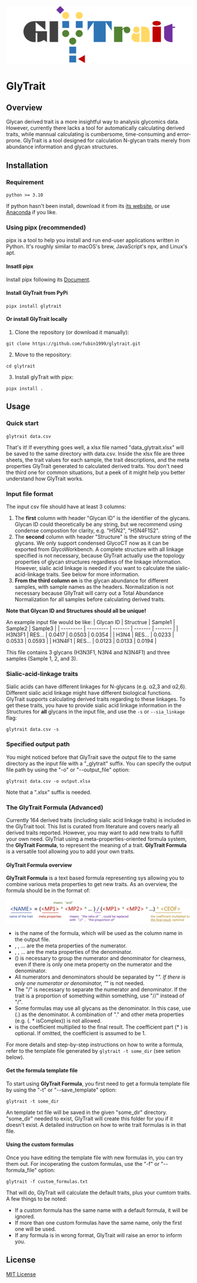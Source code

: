 ![logo](img/logo.png)

# GlyTrait

## Overview
Glycan derived trait is a more insightful way to analysis glycomics data. However, currently there lacks a tool for automatically calculating derived traits, while mannual calculating is cumbersome, time-consuming and error-prone. GlyTrait is a tool designed for calculation N-glycan traits merely from abundance information and glycan structures.

## Installation

### Requirement

```
python >= 3.10
```
If python hasn't been install, download it from its [its website](https://www.bing.com/search?q=python&form=APMCS1&PC=APMC), or use [Anaconda](https://www.anaconda.com/download/) if you like.

### Using pipx (recommended)
pipx is a tool to help you install and run end-user applications written in Python. It's roughly similar to macOS's brew, JavaScript's npx, and Linux's apt.

#### Insatll pipx
Install pipx following its [Document](https://pypa.github.io/pipx/installation/).

#### Install GlyTrait from PyPi
```shell
pipx install glytrait
```

#### Or install GlyTrait locally
1. Clone the repository (or download it manually):
```shell
git clone https://github.com/fubin1999/glytrait.git
```
2. Move to the repository:
```shell
cd glytrait
```
3. Install glyTrait with pipx:
```shell
pipx install .
```

## Usage
### Quick start

```shell
glytrait data.csv
```

That's it! If everything goes well, a xlsx file named "data_glytrait.xlsx" will be saved to the same directory with data.csv. Inside the xlsx file are three sheets, the trait values for each sample, the trait descriptions, and the meta properties GlyTrait generated to calculated derived traits. You don't need the third one for common situations, but a peek of it might help you better understand how GlyTrait works.

### Input file format

The input csv file should have at least 3 columns:
1. The **first** column with header "Glycan ID" is the identifier of the glycans. Glycan ID could theoretically be any string, but we recommend using condense compostion for clarity, e.g. "H5N2", "H5N4F1S2".
2. The **second** column with header "Structure" is the structure string of the glycans. We only support condensed GlycoCT now as it can be exported from GlycoWorkbench. A complete structure with all linkage specified is not necessary, because GlyTrait actually use the topology properties of glycan structures regardless of the linkage information. However, sialic acid linkage is needed if you want to calculate the sialic-acid-linkage traits. See below for more information.
3. **From the third column on** is the glycan abundance for different samples, with sample names as the headers. Normalization is not necessary because GllyTrait will carry out a Total Abundance Normalization for all samples before calculating derived traits.

**Note that Glycan ID and Structures should all be unique!**

An example input file would be like:
| Glycan ID | Structrue | Sample1 | Sample2 | Sample3 |
| --------- | --------- | ------- | ------- | ------- |
| H3N3F1    | RES...    | 0.0417  | 0.0503  | 0.0354  |
| H3N4      | RES...    | 0.0233  | 0.0533  | 0.0593  |
| H3N4F1    | RES...    | 0.0123  | 0.0133  | 0.0194  |

This file contains 3 glycans (H3N3F1, N3N4 and N3N4F1) and three samples (Sample 1, 2, and 3).

### Sialic-acid-linkage traits
Sialic acids can have different linkages for N-glycans (e.g. α2,3 and α2,6). Different sialic acid linkage might have different biological functions. GlyTrait supports calculating derived traits regarding to these linkages. To get these traits, you have to provide sialic acid linkage information in the Structures for **all** glycans in the input file, and use the `-s` or `--sia_linkage` flag:
```shell
glytrait data.csv -s
```

### Specified output path
You might noticed before that GlyTrait save the output file to the same directory as the input file with a "_glytrait" suffix. You can specify the output file path by using the "-o" or "--output_file" option:
```shell
glytrait data.csv -o output.xlsx
```
Note that a ".xlsx" suffix is needed.

### The GlyTrait Formula (Advanced)
Currently 164 derived traits (including sialic acid linkage traits) is included in the GlyTrait tool. This list is curated from literature and covers nearly all derived traits reported. However, you may want to add new traits to fulfill your own need. GlyTriat using a meta-properties-oriented formula system, the **GlyTrait Formula**, to represent the meaning of a trait. **GlyTrait Formula** is a versatile tool allowing you to add your own traits.

#### GlyTrait Formula overview

**GlyTrait Formula** is a text based formula representing sys allowing you to combine various meta properties to get new traits. As an overview,  the formula should be in the format of:

![formula](img/formula.png)

- <Name> is the name of the formula, which will be used as the column name in the output file.
- <Numerator1>, <Numerator2>, ... are the meta properties of the numerator.
- <Denominator1>, <Denominator2>, ... are the meta properties of the denominator.
- () is necessary to group the numerator and denominator for clearness, even if there is only one meta property on the numerator and the denominator.
- All numerators and denominators should be separated by "*". If there is only one numerator or denominator, "*" is not needed.
- The "/" is necessary to separate the numerator and denominator. If the trait is a proportion of something within something, use "//" instead of "/".
- Some formulas may use all glycans as the denominator. In this case, use (.) as the denominator. A combination of "." and other meta properties (e.g. (. * isComplex)) is not
allowed.
- <Coefficient> is the coefficient multiplied to the final result. The coefficient part (* <Coefficient>) is optional. If omitted, the coefficient is assumed to be 1.

For more details and step-by-step instructions on how to write a formula, refer to the template file generated by `glytrait -t some_dir` (see setion below).

#### Get the formula template file
To start using **GlyTrait Formula**, you first need to get a formula template file by using the "-t" or "--save_template" option:
```shell
glytrait -t some_dir
```
An template txt file will be saved in the given "some_dir" directory. "some_dir" needed to exist, GlyTrait will create this folder for you if it doesn't exist. A detailed instruction on how to write trait formulas is in that file.
  
#### Using the custom formulas
Once you have editing the template file with new formulas in, you can try them out. For incoperating the custom formulas, use the "-f" or "--formula_file" option:
```shell
glytrait -f custom_formulas.txt
```

That will do, GlyTrait will calculate the default traits, plus your cumtom traits.
A few things to be noted:
- If a custom formula has the same name with a default formula, it will be ignored.
- If more than one custom formulas have the same name, only the first one will be used.
- If any formula is in wrong format, GlyTrait will raise an error to inform you.

## License
[MIT License](LICENSE)
